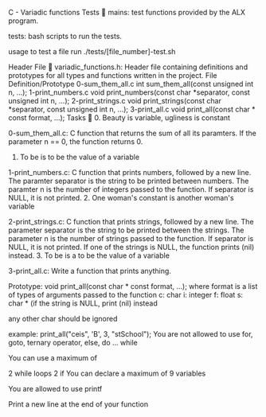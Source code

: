C - Variadic functions
Tests 🧪
mains: test functions provided by the ALX program.

tests: bash scripts to run the tests.

usage
to test a file run ./tests/[file_number]-test.sh

Header File 📁
variadic_functions.h: Header file containing definitions and prototypes for all types and functions written in the project.
File	Definition/Prototype
0-sum_them_all.c	int sum_them_all(const unsigned int n, ...);
1-print_numbers.c	void print_numbers(const char *separator, const unsigned int n, ...);
2-print_strings.c	void print_strings(const char *separator, const unsigned int n, ...);
3-print_all.c	void print_all(const char * const format, ...);
Tasks 📃
0. Beauty is variable, ugliness is constant

0-sum_them_all.c: C function that returns the sum of all its paramters.
If the parameter n == 0, the function returns 0.
1. To be is to be the value of a variable

1-print_numbers.c: C function that prints numbers, followed by a new line.
The paramter separator is the string to be printed between numbers.
The paramter n is the number of integers passed to the function.
If separator is NULL, it is not printed.
2. One woman's constant is another woman's variable

2-print_strings.c: C function that prints strings, followed by a new line.
The parameter separator is the string to be printed between the strings.
The parameter n is the number of strings passed to the function.
If separator is NULL, it is not printed.
If one of the strings is NULL, the function prints (nil) instead.
3. To be is a to be the value of a variable

3-print_all.c: Write a function that prints anything.

Prototype: void print_all(const char * const format, ...); where format is a list of types of arguments passed to the function c: char i: integer f: float s: char * (if the string is NULL, print (nil) instead

any other char should be ignored

example: print_all("ceis", 'B', 3, "stSchool");
You are not allowed to use for, goto, ternary operator, else, do ... while

You can use a maximum of

2 while loops
2 if
You can declare a maximum of 9 variables

You are allowed to use printf

Print a new line at the end of your function
